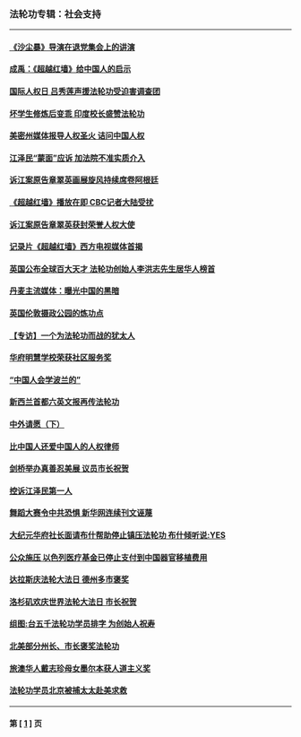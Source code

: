 ### 法轮功专辑：社会支持
---
#### [《沙尘暴》导演在退党集会上的讲演](../../pages/nf4386/n1946251.md) 
#### [成禹：《超越红墙》给中国人的启示](../../pages/nf4386/n1945689.md) 
#### [国际人权日 吕秀莲声援法轮功受迫害调查团](../../pages/nf4386/n1936505.md) 
#### [坏学生修炼后变乖 印度校长盛赞法轮功](../../pages/nf4386/n1936176.md) 
#### [美密州媒体报导人权圣火 诘问中国人权](../../pages/nf4386/n1922227.md) 
#### [江泽民“蒙面”应诉  加法院不准实质介入](../../pages/nf4386/n1917967.md) 
#### [诉江案原告章翠英画展旋风持续席卷阿根廷](../../pages/nf4386/n1914563.md) 
#### [《超越红墙》播放在即 CBC记者大陆受扰](../../pages/nf4386/n1908138.md) 
#### [诉江案原告章翠英获封荣誉人权大使](../../pages/nf4386/n1905864.md) 
#### [记录片《超越红墙》西方电视媒体首揭](../../pages/nf4386/n1889932.md) 
#### [英国公布全球百大天才 法轮功创始人李洪志先生居华人榜首](../../pages/nf4386/n1885085.md) 
#### [丹麦主流媒体：曝光中国的黑暗](../../pages/nf4386/n1884439.md) 
#### [英国伦敦摄政公园的炼功点](../../pages/nf4386/n1880128.md) 
#### [【专访】一个为法轮功而战的犹太人](../../pages/nf4386/n1869104.md) 
#### [华府明慧学校荣获社区服务奖](../../pages/nf4386/n1856661.md) 
#### [“中国人会学波兰的”](../../pages/nf4386/n1846275.md) 
#### [新西兰首都六英文报再传法轮功](../../pages/nf4386/n1826228.md) 
#### [中外请愿（下）](../../pages/nf4386/n1822587.md) 
#### [比中国人还爱中国人的人权律师](../../pages/nf4386/n1818479.md) 
#### [剑桥举办真善忍美展 议员市长祝贺](../../pages/nf4386/n1803172.md) 
#### [控诉江泽民第一人](../../pages/nf4386/n1802339.md) 
#### [舞蹈大赛令中共恐惧 新华网连续刊文诬蔑](../../pages/nf4386/n1751612.md) 
#### [大纪元华府社长面请布什帮助停止镇压法轮功 布什倾听说:YES](../../pages/nf4386/n1742375.md) 
#### [公众施压 以色列医疗基金已停止支付到中国器官移植费用](../../pages/nf4386/n1734580.md) 
#### [达拉斯庆法轮大法日 德州多市褒奖](../../pages/nf4386/n1710202.md) 
#### [洛杉矶欢庆世界法轮大法日 市长祝贺](../../pages/nf4386/n1709580.md) 
#### [组图:台五千法轮功学员排字 为创始人祝寿](../../pages/nf4386/n1708558.md) 
#### [北美部分州长、市长褒奖法轮功](../../pages/nf4386/n1708532.md) 
#### [旅澳华人戴志珍母女墨尔本获人道主义奖](../../pages/nf4386/n1700430.md) 
#### [法轮功学员北京被捕太太赴美求救](../../pages/nf4386/n1411013.md) 

---
#### 第 [ [1](./1.md) ] 页
